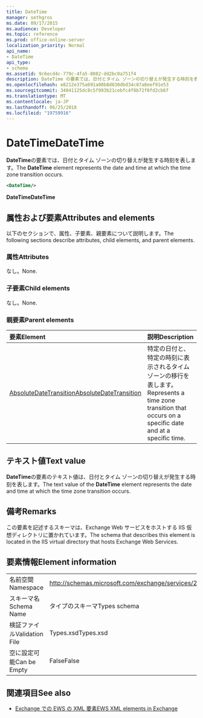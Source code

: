 ```yaml
---
title: DateTime
manager: sethgros
ms.date: 09/17/2015
ms.audience: Developer
ms.topic: reference
ms.prod: office-online-server
localization_priority: Normal
api_name:
- DateTime
api_type:
- schema
ms.assetid: 9c6ecd4c-779c-4fa5-8082-dd2bc0a751f4
description: DateTime の要素では、日付とタイム ゾーンの切り替えが発生する時刻を表します。
ms.openlocfilehash: e8212e375a691a00b8d830dbd34c87a8eef91e53
ms.sourcegitcommit: 34041125dc8c5f993b21cebfc4f8b72f0fd2cb6f
ms.translationtype: MT
ms.contentlocale: ja-JP
ms.lasthandoff: 06/25/2018
ms.locfileid: "19759916"
---
```

# <a name="datetime"></a><span data-ttu-id="1de9b-103">DateTime</span><span class="sxs-lookup"><span data-stu-id="1de9b-103">DateTime</span></span>

<span data-ttu-id="1de9b-104">**DateTime**の要素では、日付とタイム ゾーンの切り替えが発生する時刻を表します。</span><span class="sxs-lookup"><span data-stu-id="1de9b-104">The **DateTime** element represents the date and time at which the time zone transition occurs.</span></span> 
  
```xml
<DateTime/>
```

<span data-ttu-id="1de9b-105">**DateTime**</span><span class="sxs-lookup"><span data-stu-id="1de9b-105">**DateTime**</span></span>

## <a name="attributes-and-elements"></a><span data-ttu-id="1de9b-106">属性および要素</span><span class="sxs-lookup"><span data-stu-id="1de9b-106">Attributes and elements</span></span>

<span data-ttu-id="1de9b-107">以下のセクションで、属性、子要素、親要素について説明します。</span><span class="sxs-lookup"><span data-stu-id="1de9b-107">The following sections describe attributes, child elements, and parent elements.</span></span>
  
### <a name="attributes"></a><span data-ttu-id="1de9b-108">属性</span><span class="sxs-lookup"><span data-stu-id="1de9b-108">Attributes</span></span>

<span data-ttu-id="1de9b-109">なし。</span><span class="sxs-lookup"><span data-stu-id="1de9b-109">None.</span></span>
  
### <a name="child-elements"></a><span data-ttu-id="1de9b-110">子要素</span><span class="sxs-lookup"><span data-stu-id="1de9b-110">Child elements</span></span>

<span data-ttu-id="1de9b-111">なし。</span><span class="sxs-lookup"><span data-stu-id="1de9b-111">None.</span></span>
  
### <a name="parent-elements"></a><span data-ttu-id="1de9b-112">親要素</span><span class="sxs-lookup"><span data-stu-id="1de9b-112">Parent elements</span></span>

|<span data-ttu-id="1de9b-113">**要素**</span><span class="sxs-lookup"><span data-stu-id="1de9b-113">**Element**</span></span>|<span data-ttu-id="1de9b-114">**説明**</span><span class="sxs-lookup"><span data-stu-id="1de9b-114">**Description**</span></span>|
|:-----|:-----|
|[<span data-ttu-id="1de9b-115">AbsoluteDateTransition</span><span class="sxs-lookup"><span data-stu-id="1de9b-115">AbsoluteDateTransition</span></span>](absolutedatetransition.md) <br/> |<span data-ttu-id="1de9b-116">特定の日付と、特定の時刻に表示されるタイム ゾーンの移行を表します。</span><span class="sxs-lookup"><span data-stu-id="1de9b-116">Represents a time zone transition that occurs on a specific date and at a specific time.</span></span>  <br/> |
   
## <a name="text-value"></a><span data-ttu-id="1de9b-117">テキスト値</span><span class="sxs-lookup"><span data-stu-id="1de9b-117">Text value</span></span>

<span data-ttu-id="1de9b-118">**DateTime**の要素のテキスト値は、日付とタイム ゾーンの切り替えが発生する時刻を表します。</span><span class="sxs-lookup"><span data-stu-id="1de9b-118">The text value of the **DateTime** element represents the date and time at which the time zone transition occurs.</span></span> 
  
## <a name="remarks"></a><span data-ttu-id="1de9b-119">備考</span><span class="sxs-lookup"><span data-stu-id="1de9b-119">Remarks</span></span>

<span data-ttu-id="1de9b-120">この要素を記述するスキーマは、Exchange Web サービスをホストする IIS 仮想ディレクトリに置かれています。</span><span class="sxs-lookup"><span data-stu-id="1de9b-120">The schema that describes this element is located in the IIS virtual directory that hosts Exchange Web Services.</span></span>
  
## <a name="element-information"></a><span data-ttu-id="1de9b-121">要素情報</span><span class="sxs-lookup"><span data-stu-id="1de9b-121">Element information</span></span>

|||
|:-----|:-----|
|<span data-ttu-id="1de9b-122">名前空間</span><span class="sxs-lookup"><span data-stu-id="1de9b-122">Namespace</span></span>  <br/> |http://schemas.microsoft.com/exchange/services/2006/types  <br/> |
|<span data-ttu-id="1de9b-123">スキーマ名</span><span class="sxs-lookup"><span data-stu-id="1de9b-123">Schema Name</span></span>  <br/> |<span data-ttu-id="1de9b-124">タイプのスキーマ</span><span class="sxs-lookup"><span data-stu-id="1de9b-124">Types schema</span></span>  <br/> |
|<span data-ttu-id="1de9b-125">検証ファイル</span><span class="sxs-lookup"><span data-stu-id="1de9b-125">Validation File</span></span>  <br/> |<span data-ttu-id="1de9b-126">Types.xsd</span><span class="sxs-lookup"><span data-stu-id="1de9b-126">Types.xsd</span></span>  <br/> |
|<span data-ttu-id="1de9b-127">空に設定可能</span><span class="sxs-lookup"><span data-stu-id="1de9b-127">Can be Empty</span></span>  <br/> |<span data-ttu-id="1de9b-128">False</span><span class="sxs-lookup"><span data-stu-id="1de9b-128">False</span></span>  <br/> |
   
## <a name="see-also"></a><span data-ttu-id="1de9b-129">関連項目</span><span class="sxs-lookup"><span data-stu-id="1de9b-129">See also</span></span>

- [<span data-ttu-id="1de9b-130">Exchange での EWS の XML 要素</span><span class="sxs-lookup"><span data-stu-id="1de9b-130">EWS XML elements in Exchange</span></span>](ews-xml-elements-in-exchange.md)

